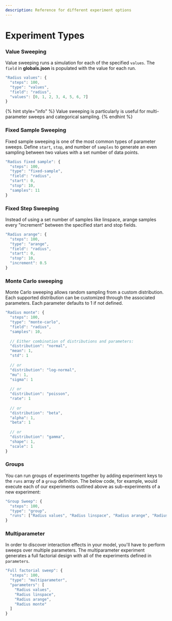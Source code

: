 ```yaml
---
description: Reference for different experiment options
---
```


# Experiment Types

### Value Sweeping

Value sweeping runs a simulation for each of the specified `values`. The `field` in **globals.json** is populated with the value for each run.

```javascript
"Radius values": {
  "steps": 100,
  "type": "values",
  "field": "radius",
  "values": [0, 1, 2, 3, 4, 5, 6, 7]
}
```

{% hint style="info" %}
Value sweeping is particularly is useful for multi-parameter sweeps and categorical sampling.
{% endhint %}

### Fixed Sample Sweeping

Fixed sample sweeping is one of the most common types of parameter sweeps. Define `start`, `stop`, and number of `samples` to generate an even sampling between two values with a set number of data points.

```javascript
"Radius fixed sample": {
  "steps": 100,
  "type": "fixed-sample",
  "field": "radius",
  "start": 0,
  "stop": 10,
  "samples": 11
}
```

### Fixed Step Sweeping

Instead of using a set number of samples like linspace, arange samples every "increment" between the specified start and stop fields.

```javascript
"Radius arange": {
  "steps": 100,
  "type": "arange",
  "field": "radius",
  "start": 0,
  "stop": 10,
  "increment": 0.5
}
```

### Monte Carlo sweeping

Monte Carlo sweeping allows random sampling from a custom distribution. Each supported distribution can be customized through the associated parameters. Each parameter defaults to 1 if not defined.

```javascript
"Radius monte": {
  "steps": 100,
  "type": "monte-carlo",
  "field": "radius",
  "samples": 10,
  
  // Either combination of distributions and parameters:
  "distribution": "normal",
  "mean": 1,
  "std": 1
  
  // or
  "distribution": "log-normal",
  "mu": 1,
  "sigma": 1
  
  // or  
  "distribution": "poisson",
  "rate": 1
  
  // or  
  "distribution": "beta",
  "alpha": 1,
  "beta": 1
  
  // or  
  "distribution": "gamma",
  "shape": 1,
  "scale": 1
}
```

### Groups

You can run groups of experiments together by adding experiment keys to the `runs` array of a `group` definition. The below code, for example, would execute each of our experiments outlined above as sub-experiments of a new experiment:

```javascript
"Group Sweep": {
  "steps": 100,
  "type": "group",
  "runs": ["Radius values", "Radius linspace", "Radius arange", "Radius monte"]
}
```

### Multiparameter

In order to discover interaction effects in your model, you'll have to perform sweeps over multiple parameters. The multiparameter experiment generates a full factorial design with all of the experiments defined in `parameters`.

```javascript
"Full factorial sweep": {
  "steps": 100,
  "type": "multiparameter",
  "parameters": [
    "Radius values", 
    "Radius linspace", 
    "Radius arange", 
    "Radius monte"
  ]
}
```

